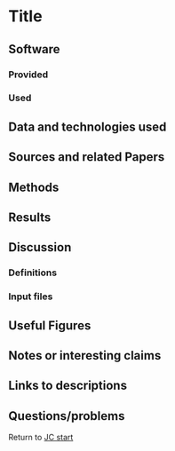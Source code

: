 # Title

## Software 
### Provided
### Used 

## Data and technologies used

## Sources and related Papers

## Methods

## Results

## Discussion



### Definitions

### Input files

## Useful Figures



## Notes or interesting claims

## Links to descriptions

## Questions/problems

Return to [JC start](../../)
